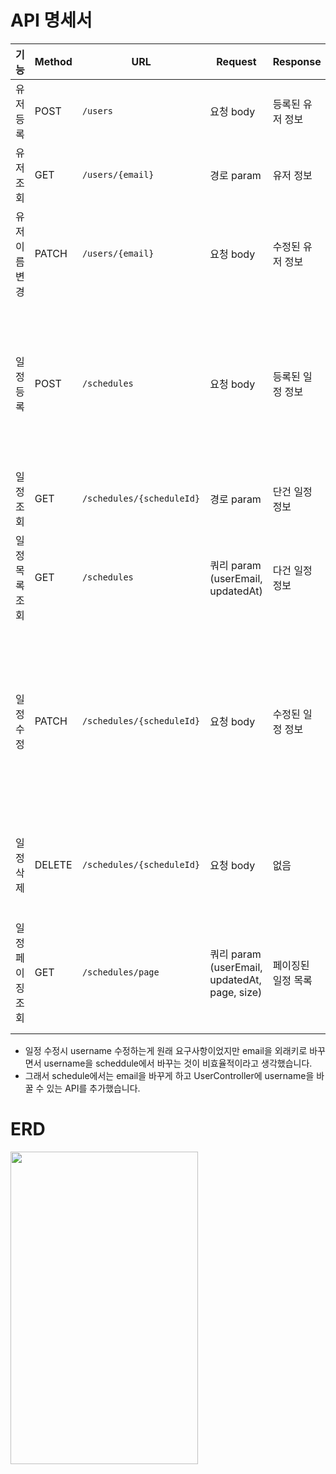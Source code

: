 # API 명세서 


| 기능       | Method | URL                       | Request         | Response | 상태코드     | 에러 메시지 설명                                                                    |
|----------|--------|---------------------------|------------------|--------|--------------|------------------------------------------------------------------------------|
| 유저 등록    | POST   | `/users`                  | 요청 body        | 등록된 유저 정보 | 201 CREATED | email 형식이 맞지 않거나, 누락될 경우<br/>                                                |
| 유저 조회        | GET    | `/users/{email}`          | 경로 param                          | 유저 정보  | 200 OK       | 해당 email로 등록된 유저가 없을 경우                    |
| 유저 이름 변경   | PATCH  | `/users/{email}`          | 요청 body                        | 수정된 유저 정보 | 200 OK       | email에 해당하는 유저가 존재하지 않을 경우 |
| 일정 등록    | POST   | `/schedules`              | 요청 body        | 등록된 일정 정보 | 201 CREATED | 1. email 형식이 맞지 않거나, 누락될 경우<br/>2.password 가 누락될 경우<br/>3.할일이 누락되거나 200자를 넘길경우 |
| 일정 조회    | GET    | `/schedules/{scheduleId}` | 경로 param       | 단건 일정 정보 | 200 OK       | ID가 존재하지 않을 경우 에러 메시지                                                        |
| 일정 목록 조회 | GET    | `/schedules`              | 쿼리 param (userEmail, updatedAt) | 다건 일정 정보 | 200 OK       | email이나 updatedAt에 해당하는 결과가 없으면 빈 배열 반환                                      |
| 일정 수정    | PATCH  | `/schedules/{scheduleId}` | 요청 body        | 수정된 일정 정보 | 200 OK       | 1. 등록된 email이 존재하지 않을 때<br/>2. password가 일치하지 않거나 누락될 때<br/>3.할일이 누락되거나 200자를 넘길 때 |
| 일정 삭제    | DELETE | `/schedules/{scheduleId}` | 요청 body        | 없음     | 200 OK       | ID가 존재하지 않거나 비밀번호가 불일치할 때, 비밀번호가 누락될 때                                       |
| 일정 페이징 조회 | GET    | `/schedules/page`         | 쿼리 param (userEmail, updatedAt, page, size) | 페이징된 일정 목록 | 200 OK       | email이나 updatedAt에 해당하는 결과가 없으면 빈 배열 반환, 페이지 범위 초과 시 빈 배열                    |

- 일정 수정시 username 수정하는게 원래 요구사항이었지만 email을 외래키로 바꾸면서 username을 scheddule에서 바꾸는 것이 비효율적이라고 생각했습니다. 
- 그래서 schedule에서는 email을 바꾸게 하고 UserController에 username을 바꿀 수 있는 API를 추가했습니다.


# ERD 

<img src="https://github.com/user-attachments/assets/2bc9911d-1f86-40c1-97d7-7c12a4309406" width="300" height="500"/>

